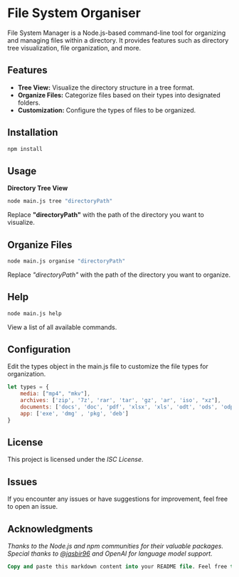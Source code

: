 # File System Organiser

File System Manager is a Node.js-based command-line tool for organizing and managing files within a directory. It provides features such as directory tree visualization, file organization, and more.

## Features

- **Tree View:** Visualize the directory structure in a tree format.
- **Organize Files:** Categorize files based on their types into designated folders.
- **Customization:** Configure the types of files to be organized.

## Installation

```bash
npm install
```

## Usage
**Directory Tree View**
```bash
node main.js tree "directoryPath"
```
Replace **"directoryPath"** with the path of the directory you want to visualize.

## Organize Files
```bash
node main.js organise "directoryPath"
```
Replace *"directoryPath"* with the path of the directory you want to organize.

## Help
```bash
node main.js help
```
View a list of all available commands.

## Configuration
Edit the types object in the main.js file to customize the file types for organization.

```javascript
let types = {
    media: ["mp4", "mkv"],
    archives: ['zip', '7z', 'rar', 'tar', 'gz', 'ar', 'iso', "xz"],
    documents: ['docs', 'doc', 'pdf', 'xlsx', 'xls', 'odt', 'ods', 'odp', 'odg', 'odf', 'txt', 'ps', 'tex'],
    app: ['exe', 'dmg' , 'pkg', 'deb']
}
````

## License
This project is licensed under the *ISC License*.

## Issues
If you encounter any issues or have suggestions for improvement, feel free to open an issue.

## Acknowledgments
*Thanks to the Node.js and npm communities for their valuable packages.*
*Special thanks to [@jasbir96](https://github.com/Jasbir96) and OpenAI for language model support.*

```sql
Copy and paste this markdown content into your README file. Feel free to make any additional modifications or add more details as needed for your project.
```




